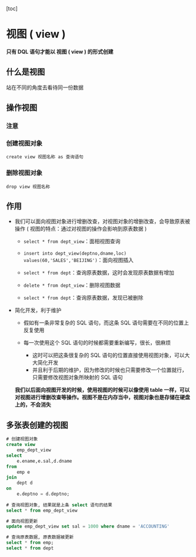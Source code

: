 [toc]

# 视图 ( view )

**只有 DQL 语句才能以 视图 ( view ) 的形式创建**

## 什么是视图

站在不同的角度去看待同一份数据

## 操作视图

### 注意

### 创建视图对象

`create view 视图名称 as 查询语句 `

 ### 删除视图对象

`drop view 视图名称`

## 作用

- 我们可以面向视图对象进行增删改查，对视图对象的增删改查，会导致原表被操作 ( 视图的特点：通过对视图的操作会影响到原表数据 )
  - `select * from dept_view`：面相视图查询
  - `insert into dept_view(deptno,dname,loc) values(60,'SALES','BEIJING')`：面向视图插入

  - `select * from dept`：查询原表数据，这时会发现原表数据有增加
  - `delete * from dept_view`：删除视图数据
  - `select * from dept`：查询原表数据，发现已被删除

- 简化开发，利于维护

  - 假如有一条非常复杂的 SQL 语句，而这条 SQL 语句需要在不同的位置上反复使用

  - 每一次使用这个 SQL 语句的时候都需要重新编写，很长，很麻烦
    - 这时可以把这条很复杂的 SQL 语句的位置直接使用视图对象，可以大大简化开发
    - 并且利于后期的维护，因为修改的时候也只需要修改一个位置就行，只需要修改视图对象所映射的 SQL 语句

  **我们以后面向视图开发的时候，使用视图的时候可以像使用 table 一样，可以对视图进行增删改查等操作。视图不是在内存当中，视图对象也是存储在硬盘上的，不会消失**

## 多张表创建的视图

~~~sql
# 创建视图对象
create view
	emp_dept_view
select 
	e.ename,e.sal,d.dname 
from 
	emp e 
join 
	dept d 
on 
	e.deptno = d.deptno;
	
# 查询视图对象, 结果就是上条 select 语句的结果
select * from emp_dept_view 

# 面向视图更新
update emp_dept_view set sal = 1000 where dname = 'ACCOUNTING'

# 查询原表数据, 原表数据被更新
select * from emp;
select * from dept
~~~
